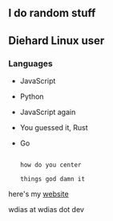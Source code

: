 ## I do random stuff

## Diehard Linux user

### Languages
- JavaScript
- Python
- JavaScript again
- You guessed it, Rust
- Go


                                                                        how do you center
                                                                          things god damn it

here's my [website](https://wdias.dev/)

wdias at wdias dot dev
